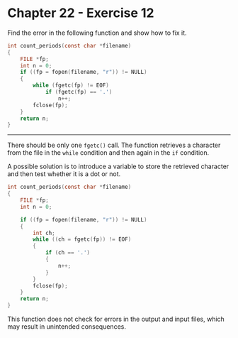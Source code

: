 # Chapter 22 - Exercise 12

Find the error in the following function and show how to fix it.

```C
int count_periods(const char *filename)
{
    FILE *fp;
    int n = 0;
    if ((fp = fopen(filename, "r")) != NULL) 
    {
        while (fgetc(fp) != EOF)
            if (fgetc(fp) == '.')
                n++;
        fclose(fp);
    }
    return n;
}
```


---

There should be only one `fgetc()` call.  The function retrieves a character
from the file in the `while` condition and then again in the `if` condition.

A possible solution is to introduce a variable to store the retrieved character
and then test whether it is a dot or not.

```C
int count_periods(const char *filename)
{
    FILE *fp;
    int n = 0;

    if ((fp = fopen(filename, "r")) != NULL) 
    {
        int ch;
        while ((ch = fgetc(fp)) != EOF)
        {
            if (ch == '.')
            {
                n++;
            }
        }
        fclose(fp);
    }
    return n;
}
```

This function does not check for errors in the output and input files, which may
result in unintended consequences.
